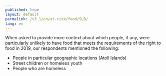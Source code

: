 ```yaml
---
published: true
layout: default
permalink: /v3_1/en/at-risk/food/SLB/
lang: en
---
```

When asked to provide more context about which people, if any, were particularly unlikely to have food that meets the requirements of the right to food in 2019, our respondents mentioned the following:
- People in particular geographic locations (Atoll Islands) 
- Street children or homeless youth 
- People who are homeless
